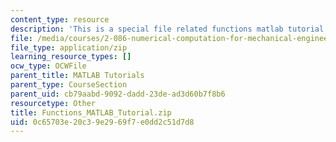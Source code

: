 ```yaml
---
content_type: resource
description: 'This is a special file related functions matlab tutorial. '
file: /media/courses/2-086-numerical-computation-for-mechanical-engineers-fall-2014/0c65703e20c39e2969f7e0dd2c51d7d8_Functions_MATLAB_Tutorial.zip
file_type: application/zip
learning_resource_types: []
ocw_type: OCWFile
parent_title: MATLAB Tutorials
parent_type: CourseSection
parent_uid: cb79aabd-9092-dadd-23de-ad3d60b7f8b6
resourcetype: Other
title: Functions_MATLAB_Tutorial.zip
uid: 0c65703e-20c3-9e29-69f7-e0dd2c51d7d8
---
```

